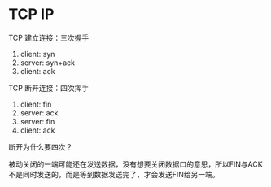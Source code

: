 # TCP IP

TCP 建立连接：三次握手

1. client: syn
2. server: syn+ack
3. client: ack

TCP 断开连接：四次挥手

1. client: fin
2. server: ack
3. server: fin
4. client: ack

断开为什么要四次？

被动关闭的一端可能还在发送数据，没有想要关闭数据口的意思，所以FIN与ACK不是同时发送的，而是等到数据发送完了，才会发送FIN给另一端。
